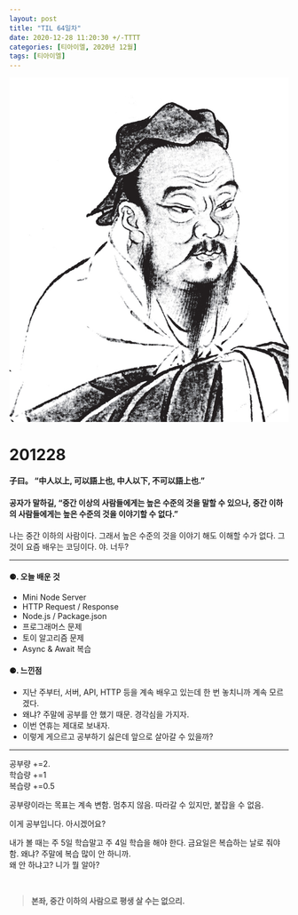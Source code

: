 ```yaml
---
layout: post
title: "TIL 64일차"
date: 2020-12-28 11:20:30 +/-TTTT
categories: [티아이엘, 2020년 12월]
tags: [티아이엘]
---
```


![image](/assets/img/sample/avatar.jpg)

# **201228**

#### **子曰。 “中人以上, 可以語上也, 中人以下, 不可以語上也.”**

#### **공자가 말하길, “중간 이상의 사람들에게는 높은 수준의 것을 말할 수 있으나, 중간 이하의 사람들에게는 높은 수준의 것을 이야기할 수 없다.”**

나는 중간 이하의 사람이다. 그래서 높은 수준의 것을 이야기 해도 이해할 수가 없다. 그것이 요즘 배우는 코딩이다. 야. 너두?

---

#### **⚈. 오늘 배운 것**

- Mini Node Server
- HTTP Request / Response
- Node.js / Package.json
- 프로그래머스 문제
- 토이 알고리즘 문제
- Async & Await 복습

#### **⚈. 느낀점**

- 지난 주부터, 서버, API, HTTP 등을 계속 배우고 있는데 한 번 놓치니까 계속 모르겠다.
- 왜냐? 주말에 공부를 안 했기 때문. 경각심을 가지자.
- 이번 연휴는 제대로 보내자.
- 이렇게 게으르고 공부하기 싫은데 앞으로 살아갈 수 있을까?

---

공부량 +=2.  
학습량 +=1  
복습량 +=0.5

공부량이라는 목표는 계속 변함. 멈추지 않음. 따라갈 수 있지만, 붙잡을 수 없음.

이게 공부입니다. 아시겠어요?

내가 볼 때는 주 5일 학습말고 주 4일 학습을 해야 한다. 금요일은 복습하는 날로 줘야 함. 왜냐? 주말에 복습 많이 안 하니까.  
왜 안 하냐고? 니가 뭘 알아?

<br>

> **본좌, 중간 이하의 사람으로 평생 살 수는 없으리.**
